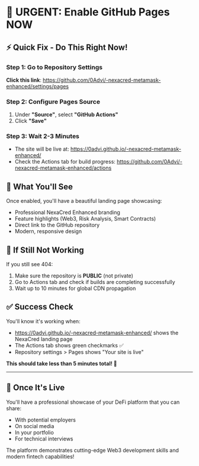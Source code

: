 # 🚨 URGENT: Enable GitHub Pages NOW

## ⚡ Quick Fix - Do This Right Now!

### Step 1: Go to Repository Settings
**Click this link**: https://github.com/0Advi/-nexacred-metamask-enhanced/settings/pages

### Step 2: Configure Pages Source
1. Under **"Source"**, select **"GitHub Actions"**
2. Click **"Save"** 

### Step 3: Wait 2-3 Minutes
- The site will be live at: https://0advi.github.io/-nexacred-metamask-enhanced/
- Check the Actions tab for build progress: https://github.com/0Advi/-nexacred-metamask-enhanced/actions

## 🎯 What You'll See

Once enabled, you'll have a beautiful landing page showcasing:
- Professional NexaCred Enhanced branding
- Feature highlights (Web3, Risk Analysis, Smart Contracts)  
- Direct link to the GitHub repository
- Modern, responsive design

## 🔧 If Still Not Working

If you still see 404:
1. Make sure the repository is **PUBLIC** (not private)
2. Go to Actions tab and check if builds are completing successfully
3. Wait up to 10 minutes for global CDN propagation

## ✅ Success Check

You'll know it's working when:
- https://0advi.github.io/-nexacred-metamask-enhanced/ shows the NexaCred landing page
- The Actions tab shows green checkmarks ✅
- Repository settings > Pages shows "Your site is live"

**This should take less than 5 minutes total! 🚀**

---

## 🎉 Once It's Live

You'll have a professional showcase of your DeFi platform that you can share:
- With potential employers
- On social media  
- In your portfolio
- For technical interviews

The platform demonstrates cutting-edge Web3 development skills and modern fintech capabilities!

